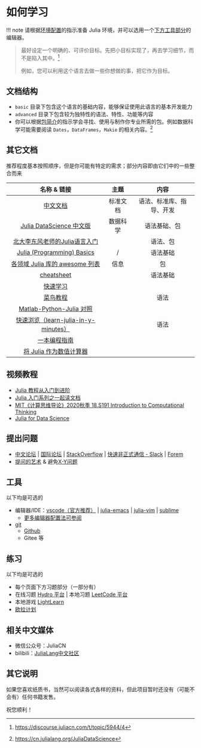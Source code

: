 # 如何学习
!!! note
	请根据[环境配置](../basic/setup_environment.md)的指示准备 Julia 环境，并可以选用一个[下方工具部分](#工具)的编辑器。

> 最好设定一个明确的、可评价目标。先把小目标实现了，再去学习细节，而不是陷入其中。[^3]
>
> 例如，您可以利用这个语言去做一些你想做的事，把它作为目标。

## 文档结构
* `basic` 目录下包含这个语言的基础内容，能够保证使用此语言的基本开发能力
* `advanced` 目录下包含较为独特性的语法、特性、功能等内容
* 你可以根据[包简介](../blog/packages/introduction.md)的指示学会寻找、使用与制作你专业所需的包。例如数据科学可能需要阅读 `Dates`，`DataFrames`，`Makie` 的相关内容。[^4]

## 其它文档
推荐程度基本按照顺序，但是你可能有特定的需求；部分内容即由它们中的一些整合而来

| 名称 & 链接 | 主题 | 内容 |
| :-: | :-: | :-: |
| [中文文档](https://docs.juliacn.com/latest/) | 标准文档 | 语法、标准库、指导、开发 |
| [Julia DataScience 中文版](https://cn.julialang.org/JuliaDataScience) | 数据科学 | 语法基础、包 |
| [北大李东风老师的Julia语言入门](https://www.math.pku.edu.cn/teachers/lidf/docs/Julia/html/_book/basics.html) |  | 语法、包 |
| [Julia (Programming) Basics](https://www.bookstack.cn/read/hyper0x-JuliaBasics/README.md) | / | 语法基础 |
| [各领域 Julia 库的 awesome 列表](https://github.com/svaksha/Julia.jl) | 信息 | 包 |
| [cheatsheet](https://juliadocs.github.io/Julia-Cheat-Sheet/zh-cn/) |  | 语法基础 |
| [快速学习](https://learnxinyminutes.com/docs/zh-cn/julia-cn/) |  |  |
| [菜鸟教程](https://www.runoob.com/julia/julia-tutorial.html) |  | 语法 |
| [Matlab-Python-Julia 对照](https://cheatsheets.quantecon.org/) |  |  |
| [快速浏览（learn-julia-in-y-minutes）](https://discourse.juliacn.com/t/topic/611) |  | 语法 |
| [一本编程指南](https://github.com/Roger-luo/Brochure.jl) |  |  |
| [将 Julia 作为数值计算器](https://krasjet.com/rnd.wlk/julia/) |  |  |

## 视频教程
* [Julia 教程从入门到进阶](https://www.bilibili.com/video/BV1yt411c7Gm/)
* [Julia 入门系列之一起读文档](https://space.bilibili.com/356692611/channel/seriesdetail?sid=501523)
* [MIT《计算思维导论》2020秋季 18.S191 Introduction to Computational Thinking](https://www.bilibili.com/video/BV12V411m7zU/)
* [Julia for Data Science](https://www.bilibili.com/video/BV1XC4y1a7t3/)

## 提出问题
* [中文论坛](https://discourse.juliacn.com/) | [国际论坛](https://discourse.julialang.org/) | [StackOverflow](https://stackoverflow.com/) | [快速非正式通信 - Slack](https://julialang.org/slack/) | [Forem](https://forem.julialang.org/logankilpatrick/the-julia-forem-what-it-is-why-we-made-one-and-how-to-use-it-52e5)
* [提问的艺术](https://blog.csdn.net/weixin_30587025/article/details/96616932) & 避免[X-Y问题](https://coolshell.cn/articles/10804.html)

## 工具
以下均是可选的
* 编辑器/IDE：[vscode（官方推荐）](../knowledge/vscode.md) | [julia-emacs](https://github.com/JuliaEditorSupport/julia-emacs) | [julia-vim](https://github.com/JuliaEditorSupport/julia-vim) | [sublime](https://www.luogu.com.cn/blog/acking/sublime)
	* [更多编辑器配置法可参阅](https://www.math.pku.edu.cn/teachers/lidf/docs/Julia/html/_book/basics.html#basics-inst)
* [git](../knowledge/git.md)
	* [Github](../knowledge/github.md)
	* Gitee 等

## 练习
以下均是可选的
* 每个页面下方习题部分（一部分有）
* 在线习题 [Hydro 平台](../knowledge/hydrooj.md) | 本地习题 [LeetCode 平台](../packages/leetcode.md)
* 本地游戏 [LightLearn](../packages/lightlearn.md)
* [欧拉计划](http://pe-cn.github.io/)

## 相关中文媒体
* 微信公众号：JuliaCN
* bilibili：[JuliaLang中文社区](https://space.bilibili.com/356692611)

## 其它说明
如果您喜欢纸质书，当然可以阅读各式各样的资料，但此项目暂时还没有（可能不会有）任何书籍发售。

祝您顺利！

[^1]: https://discourse.juliacn.com/t/topic/159
[^2]: https://discourse.juliacn.com/t/topic/6002
[^3]: https://discourse.juliacn.com/t/topic/5944/4
[^4]: https://cn.julialang.org/JuliaDataScience
